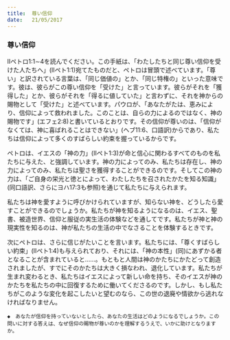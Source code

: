```yaml
---
title:  尊い信仰
date:   21/05/2017
---
```


### 尊い信仰

IIペトロ1:1∼4を読んでください。この手紙は、「わたしたちと同じ尊い信仰を受けた人たちへ」(IIペト1:1)宛てたものだと、ペトロは冒頭で述べています。「尊い」と訳されている言葉は、「同じ価値の」とか、「同じ特権の」といった意味です。彼は、彼らがこの尊い信仰を「受けた」と言っています。彼らがそれを「獲得した」とか、彼らがそれを「得るに値していた」と言わずに、それを神からの賜物として「受けた」と述べています。パウロが、「あなたがたは、恵みにより、信仰によって救われました。このことは、自らの力によるのではなく、神の賜物です」(エフェ2:8)と書いているとおりです。その信仰が尊いのは、「信仰がなくては、神に喜ばれることはできない」(ヘブ11:6、口語訳)からであり、私たちは信仰によって多くのすばらしい約束を握っているからです。

ペトロは、イエスの「神の力」(IIペト1:3)が命と信心に関わるすべてのものを私たちに与えた、と強調しています。神の力によってのみ、私たちは存在し、神の力によってのみ、私たちは聖さを獲得することができるのです。そしてこの神の力は、「ご自身の栄光と徳とによって、わたしたちを召されたかたを知る知識」(同口語訳、さらにヨハ17:3も参照)を通じて私たちに与えられます。

私たちは神を愛すように呼びかけられていますが、知らない神を、どうしたら愛すことができるのでしょうか。私たちが神を知るようになるのは、イエス、聖書、被造世界、信仰と服従の実生活の体験などを通してです。私たちが神と神の現実性を知るのは、神が私たちの生活の中でなさることを体験するときです。

次にペトロは、さらに信じがたいことを言います。私たちには、「尊くすばらしい約束」(IIペト1:4)も与えられており、それには、「神の本性」(同)にあずかる者となることが含まれていると......。もともと人間は神のかたちにかたどって創造されましたが、すでにそのかたちは大きく損なわれ、退化しています。私たちが生まれ変わるとき、私たちはイエスによって新しい命を持ち、そのイエスが神のかたちを私たちの中に回復するために働いてくださるのです。しかし、もし私たちがこのような変化を起こしたいと望むのなら、この世の退廃や情欲から逃れなければなりません。

`◆　あなたが信仰を持っていないとしたら、あなたの生活はどのようになるでしょうか。この問いに対する答えは、なぜ信仰の賜物が尊いのかを理解するうえで、いかに助けとなりますか。`
